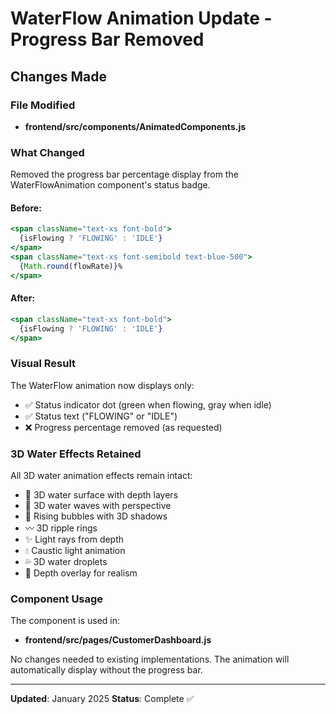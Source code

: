 # WaterFlow Animation Update - Progress Bar Removed

## Changes Made

### File Modified
- **frontend/src/components/AnimatedComponents.js**

### What Changed

Removed the progress bar percentage display from the WaterFlowAnimation component's status badge.

#### Before:
```jsx
<span className="text-xs font-bold">
  {isFlowing ? 'FLOWING' : 'IDLE'}
</span>
<span className="text-xs font-semibold text-blue-500">
  {Math.round(flowRate)}%
</span>
```

#### After:
```jsx
<span className="text-xs font-bold">
  {isFlowing ? 'FLOWING' : 'IDLE'}
</span>
```

### Visual Result

The WaterFlow animation now displays only:
- ✅ Status indicator dot (green when flowing, gray when idle)
- ✅ Status text ("FLOWING" or "IDLE")
- ❌ Progress percentage removed (as requested)

### 3D Water Effects Retained

All 3D water animation effects remain intact:
- 🌊 3D water surface with depth layers
- 🌊 3D water waves with perspective
- 🫧 Rising bubbles with 3D shadows
- 〰️ 3D ripple rings
- ✨ Light rays from depth
- 💧 Caustic light animation
- 💦 3D water droplets
- 🎨 Depth overlay for realism

### Component Usage

The component is used in:
- **frontend/src/pages/CustomerDashboard.js**

No changes needed to existing implementations. The animation will automatically display without the progress bar.

---

**Updated**: January 2025
**Status**: Complete ✅
